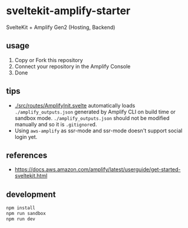 # sveltekit-amplify-starter

SvelteKit + Amplify Gen2 (Hosting, Backend)

## usage

1. Copy or Fork this repository
2. Connect your repository in the Amplify Console
3. Done

## tips

- [./src/routes/AmplifyInit.svelte](./src/routes/AmplifyInit.svelte) automatically loads `./amplify_outputs.json` generated by Amplify CLI on build time or sandbox mode. `./amplify_outputs.json` should not be modified manually and so it is `.gitignore`d.
- Using `aws-amplify` as ssr-mode and ssr-mode doesn't support social login yet.

## references

- <https://docs.aws.amazon.com/amplify/latest/userguide/get-started-sveltekit.html>

## development

```sh
npm install
npm run sandbox
npm run dev
```
